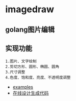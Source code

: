 # imagedraw
## golang图片编辑
## 实现功能
    1.图片、文字绘制
    2.剪切方形、圆形、椭圆、圆角
    3.尺寸调整 
    4.色度、饱和度、亮度、不透明度调整 

   * [examples](examples/main.go)
   * [在线设计生成代码](https://imagedesign.jfile.cn)
